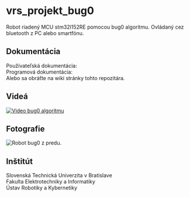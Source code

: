 # vrs_projekt_bug0
Robot riadený MCU stm32l152RE pomocou bug0 algoritmu. Ovládaný cez bluetooth z PC alebo smartfónu.
## Dokumentácia
Používateľská dokumentácia:<br>
Programová dokumentácia:<br>
Alebo sa obráťte na wiki stránky tohto repozitára.

## Videá
[![Video bug0 algoritmu](https://img.youtube.com/vi/e8D9wMnVfY8/0.jpg)](https://www.youtube.com/watch?v=e8D9wMnVfY8)
## Fotografie
![Robot bug0 z predu.](http://robotics.smadas.net/bug0robot/bug0robotFront.jpg)
## Inštitút
Slovenská Technická Univerzita v Bratislave<br>
Fakulta Elektrotechniky a Informatiky<br>
Ústav Robotiky a Kybernetiky<br>

